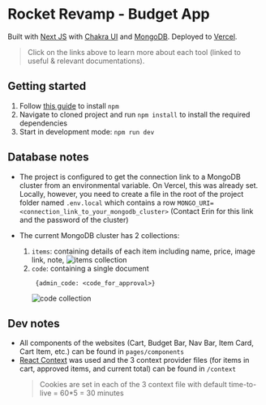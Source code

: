 ﻿# Rocket Revamp - Budget App
Built with [Next JS](https://nextjs.org/docs) with [Chakra UI](https://chakra-ui.com/docs/components) and [MongoDB](https://www.mongodb.com/docs/manual/core/databases-and-collections/). Deployed to [Vercel](https://nextjs.org/learn/basics/deploying-nextjs-app/deploy).
> Click on the links above to learn more about each tool (linked to useful & relevant documentations). 

## Getting started
1. Follow [this guide](https://radixweb.com/blog/installing-npm-and-nodejs-on-windows-and-mac) to install `npm`
2. Navigate to cloned project and run `npm install` to install the required dependencies
3. Start in development mode: `npm run dev` 

## Database notes
* The project is configured to get the connection link to a MongoDB cluster from an environmental variable. On Vercel, this was already set. Locally, however, you need to create a file in the root of the project folder named `.env.local` which contains a row `MONGO_URI=<connection_link_to_your_mongodb_cluster>` (Contact Erin for this link and the password of the cluster)

* The current MongoDB cluster has 2 collections:
	1. `items`: containing details of each item including name,  price, image link, note, 
![items collection](https://i.ibb.co/4ms3Lsy/items.png)
	3. `code`: containing a single document 
		```
	     {admin_code: <code_for_approval>}
		```
		![code collection](https://i.ibb.co/zQzLL3k/code.png)
		

## Dev notes
* All components of the websites (Cart, Budget Bar, Nav Bar, Item Card, Cart Item, etc.) can be found in `pages/components`
* [React Context](https://www.netlify.com/blog/2020/12/01/using-react-context-for-state-management-in-next.js/) was used and the 3 context provider files (for items in cart, approved items, and current total) can be found in `/context`
	> Cookies are set in each of the 3 context file with default time-to-live = 60*5 = 30 minutes 

